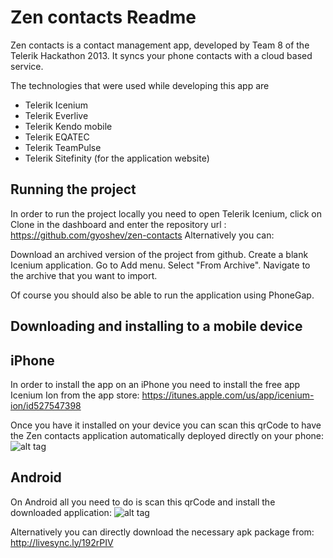 Zen contacts Readme
===================

Zen contacts is a contact management app, developed by Team 8 of the Telerik Hackathon 2013. It syncs your phone contacts with a cloud based service.
  
The technologies that were used while developing this app are  
* Telerik Icenium
* Telerik Everlive
* Telerik Kendo mobile
* Telerik EQATEC
* Telerik TeamPulse
* Telerik Sitefinity (for the application website)


Running the project
-------------------
In order to run the project locally you need to open Telerik Icenium, click on Clone in the dashboard and enter the repository url : https://github.com/gyoshev/zen-contacts
Alternatively you can:

Download an archived version of the project from github.
Create a blank Icenium application.
Go to Add menu.
Select "From Archive".
Navigate to the archive that you want to import.

Of course you should also be able to run the application using PhoneGap.


Downloading and installing to a mobile device
---------------------------------------------

iPhone
------

In order to install the app on an iPhone you need to install the free app Icenium Ion from the app store:
https://itunes.apple.com/us/app/icenium-ion/id527547398

Once you have it installed on your device you can scan this qrCode to have the Zen contacts application automatically deployed directly on your phone:![alt tag](http://i.imgur.com/laAZ1dS.jpg)


Android
-------
On Android all you need to do is scan this qrCode and install the downloaded application:
![alt tag](http://i.imgur.com/d85moFn.jpg)

Alternatively you can directly download the necessary apk package from: http://livesync.ly/192rPIV
